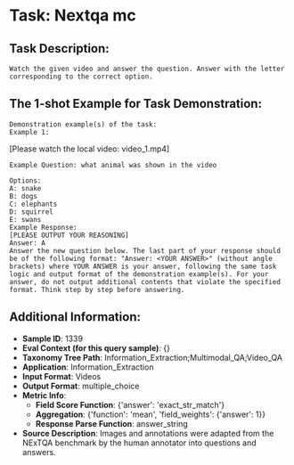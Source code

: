 # Task: Nextqa mc

## Task Description:

```
Watch the given video and answer the question. Answer with the letter corresponding to the correct option.
```

## The 1-shot Example for Task Demonstration:

```
Demonstration example(s) of the task:
Example 1:
```

[Please watch the local video: video_1.mp4]

```
Example Question: what animal was shown in the video

Options:
A: snake
B: dogs
C: elephants
D: squirrel
E: swans
Example Response:
[PLEASE OUTPUT YOUR REASONING]
Answer: A
Answer the new question below. The last part of your response should be of the following format: "Answer: <YOUR ANSWER>" (without angle brackets) where YOUR ANSWER is your answer, following the same task logic and output format of the demonstration example(s). For your answer, do not output additional contents that violate the specified format. Think step by step before answering.
```

## Additional Information:

- **Sample ID**: 1339
- **Eval Context (for this query sample)**: {}
- **Taxonomy Tree Path**: Information_Extraction;Multimodal_QA;Video_QA
- **Application**: Information_Extraction
- **Input Format**: Videos
- **Output Format**: multiple_choice
- **Metric Info**:
  - **Field Score Function**: {'answer': 'exact_str_match'}
  - **Aggregation**: {'function': 'mean', 'field_weights': {'answer': 1}}
  - **Response Parse Function**: answer_string
- **Source Description**: Images and annotations were adapted from the NExTQA benchmark by the human annotator into questions and answers.
